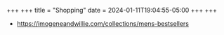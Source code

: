 +++
+++
title = "Shopping"
date = 2024-01-11T19:04:55-05:00
+++
+++

* https://imogeneandwillie.com/collections/mens-bestsellers
